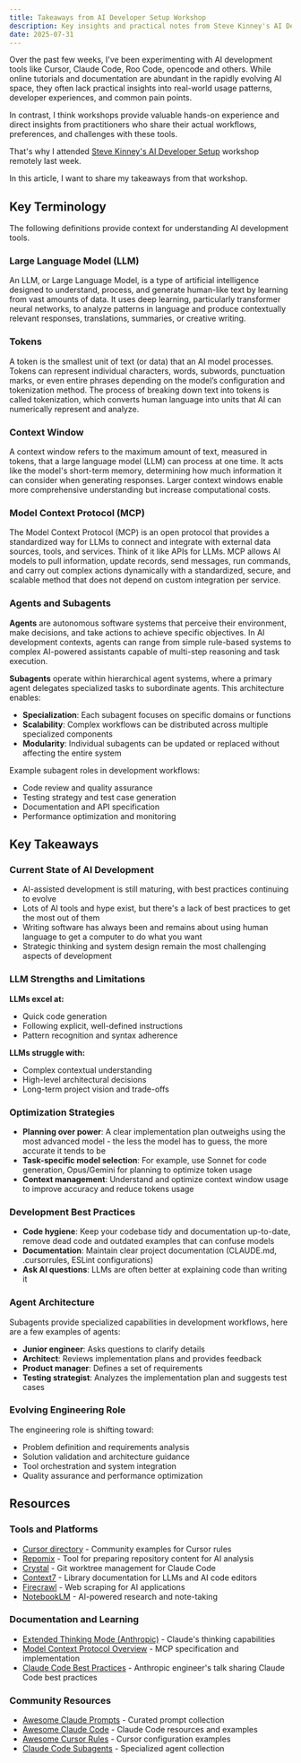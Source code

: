 ```yaml
---
title: Takeaways from AI Developer Setup Workshop
description: Key insights and practical notes from Steve Kinney's AI Developer Setup workshop
date: 2025-07-31
---
```


Over the past few weeks, I've been experimenting with AI development tools like Cursor, Claude Code, Roo Code, opencode and others. While online tutorials and documentation are abundant in the rapidly evolving AI space, they often lack practical insights into real-world usage patterns, developer experiences, and common pain points.

In contrast, I think workshops provide valuable hands-on experience and direct insights from practitioners who share their actual workflows, preferences, and challenges with these tools.

That's why I attended [Steve Kinney's AI Developer Setup](https://frontendmasters.com/workshops/ai-dev-setup/) workshop remotely last week.

In this article, I want to share my takeaways from that workshop.

## Key Terminology

The following definitions provide context for understanding AI development tools.

### Large Language Model (LLM)

An LLM, or Large Language Model, is a type of artificial intelligence designed to understand, process, and generate human-like text by learning from vast amounts of data. It uses deep learning, particularly transformer neural networks, to analyze patterns in language and produce contextually relevant responses, translations, summaries, or creative writing.

### Tokens

A token is the smallest unit of text (or data) that an AI model processes. Tokens can represent individual characters, words, subwords, punctuation marks, or even entire phrases depending on the model’s configuration and tokenization method. The process of breaking down text into tokens is called tokenization, which converts human language into units that AI can numerically represent and analyze.

### Context Window

A context window refers to the maximum amount of text, measured in tokens, that a large language model (LLM) can process at one time. It acts like the model's short-term memory, determining how much information it can consider when generating responses. Larger context windows enable more comprehensive understanding but increase computational costs.

### Model Context Protocol (MCP)

The Model Context Protocol (MCP) is an open protocol that provides a standardized way for LLMs to connect and integrate with external data sources, tools, and services. Think of it like APIs for LLMs.
MCP allows AI models to pull information, update records, send messages, run commands, and carry out complex actions dynamically with a standardized, secure, and scalable method that does not depend on custom integration per service.

### Agents and Subagents

**Agents** are autonomous software systems that perceive their environment, make decisions, and take actions to achieve specific objectives. In AI development contexts, agents can range from simple rule-based systems to complex AI-powered assistants capable of multi-step reasoning and task execution.

**Subagents** operate within hierarchical agent systems, where a primary agent delegates specialized tasks to subordinate agents. This architecture enables:

- **Specialization**: Each subagent focuses on specific domains or functions
- **Scalability**: Complex workflows can be distributed across multiple specialized components  
- **Modularity**: Individual subagents can be updated or replaced without affecting the entire system

Example subagent roles in development workflows:

- Code review and quality assurance
- Testing strategy and test case generation
- Documentation and API specification
- Performance optimization and monitoring

## Key Takeaways

### Current State of AI Development

- AI-assisted development is still maturing, with best practices continuing to evolve
- Lots of AI tools and hype exist, but there's a lack of best practices to get the most out of them
- Writing software has always been and remains about using human language to get a computer to do what you want
- Strategic thinking and system design remain the most challenging aspects of development

### LLM Strengths and Limitations

**LLMs excel at:**

- Quick code generation
- Following explicit, well-defined instructions
- Pattern recognition and syntax adherence

**LLMs struggle with:**

- Complex contextual understanding
- High-level architectural decisions
- Long-term project vision and trade-offs

### Optimization Strategies

- **Planning over power**: A clear implementation plan outweighs using the most advanced model - the less the model has to guess, the more accurate it tends to be
- **Task-specific model selection**: For example, use Sonnet for code generation, Opus/Gemini for planning to optimize token usage
- **Context management**: Understand and optimize context window usage to improve accuracy and reduce tokens usage

### Development Best Practices

- **Code hygiene**: Keep your codebase tidy and documentation up-to-date, remove dead code and outdated examples that can confuse models
- **Documentation**: Maintain clear project documentation (CLAUDE.md, .cursorrules, ESLint configurations)
- **Ask AI questions**: LLMs are often better at explaining code than writing it

### Agent Architecture

Subagents provide specialized capabilities in development workflows, here are a few examples of agents:

- **Junior engineer**: Asks questions to clarify details
- **Architect**: Reviews implementation plans and provides feedback
- **Product manager**: Defines a set of requirements
- **Testing strategist**: Analyzes the implementation plan and suggests test cases

### Evolving Engineering Role

The engineering role is shifting toward:

- Problem definition and requirements analysis
- Solution validation and architecture guidance  
- Tool orchestration and system integration
- Quality assurance and performance optimization

## Resources

### Tools and Platforms

- [Cursor directory](https://cursor.directory/) - Community examples for Cursor rules
- [Repomix](https://repomix.com/) - Tool for preparing repository content for AI analysis
- [Crystal](https://github.com/stravu/crystal) - Git worktree management for Claude Code
- [Context7](https://context7.com/) - Library documentation for LLMs and AI code editors
- [Firecrawl](https://www.firecrawl.dev/) - Web scraping for AI applications
- [NotebookLM](https://notebooklm.google.com/) - AI-powered research and note-taking

### Documentation and Learning

- [Extended Thinking Mode (Anthropic)](https://www.anthropic.com/news/visible-extended-thinking) - Claude's thinking capabilities
- [Model Context Protocol Overview](https://modelcontextprotocol.io/overview) - MCP specification and implementation
- [Claude Code Best Practices](https://youtu.be/gv0WHhKelSE?si=eliQaxnhuQdBOY-Q) - Anthropic engineer's talk sharing Claude Code best practices

### Community Resources

- [Awesome Claude Prompts](https://github.com/langgptai/awesome-claude-prompts) - Curated prompt collection
- [Awesome Claude Code](https://github.com/hesreallyhim/awesome-claude-code) - Claude Code resources and examples
- [Awesome Cursor Rules](https://github.com/PatrickJS/awesome-cursorrules) - Cursor configuration examples
- [Claude Code Subagents](https://github.com/augmnt/agents) - Specialized agent collection
